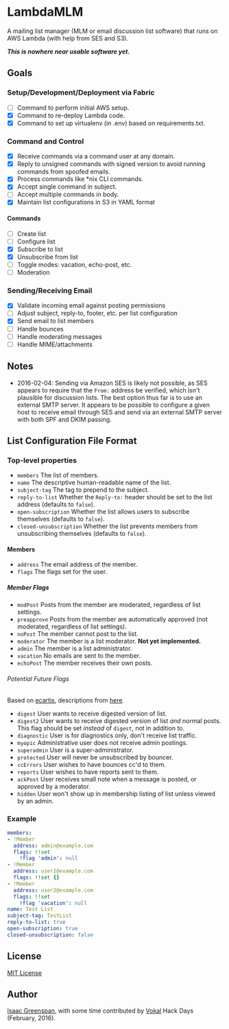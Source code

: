 # LambdaMLM

A mailing list manager (MLM or email discussion list software) that runs on AWS Lambda (with help from SES and S3).

***This is nowhere near usable software yet.***

## Goals

### Setup/Development/Deployment via Fabric

- [ ] Command to perform initial AWS setup.
- [x] Command to re-deploy Lambda code.
- [x] Command to set up virtualenv (in .env) based on requirements.txt.

### Command and Control

- [x] Receive commands via a command user at any domain.
- [x] Reply to unsigned commands with signed version to avoid running commands from spoofed emails.
- [x] Process commands like *nix CLI commands.
- [x] Accept single command in subject.
- [ ] Accept multiple commands in body.
- [x] Maintain list configurations in S3 in YAML format

#### Commands

- [ ] Create list
- [ ] Configure list
- [x] Subscribe to list
- [x] Unsubscribe from list
- [ ] Toggle modes: vacation, echo-post, etc.
- [ ] Moderation

### Sending/Receiving Email

- [x] Validate incoming email against posting permissions
- [ ] Adjust subject, reply-to, footer, etc. per list configuration
- [x] Send email to list members
- [ ] Handle bounces
- [ ] Handle moderating messages
- [ ] Handle MIME/attachments

## Notes

- 2016-02-04: Sending via Amazon SES is likely not possible, as SES appears to require that the `From:` address be verified, which isn't plausible for discussion lists.  The best option thus far is to use an external SMTP server.  It appears to be possible to configure a given host to receive email through SES and send via an external SMTP server with both SPF and DKIM passing.

## List Configuration File Format

### Top-level properties

- `members` The list of members.
- `name` The descriptive human-readable name of the list.
- `subject-tag` The tag to prepend to the subject.
- `reply-to-list` Whether the `Reply-to:` header should be set to the list address (defaults to `false`).
- `open-subscription` Whether the list allows users to subscribe themselves (defaults to `false`).
- `closed-unsubscription` Whether the list prevents members from unsubscribing themselves (defaults to `false`).

#### Members

- `address` The email address of the member.
- `flags` The flags set for the user.

##### Member Flags

- `modPost` Posts from the member are moderated, regardless of list settings.
- `preapprove` Posts from the member are automatically approved (not moderated, regardless of list settings).
- `noPost` The member cannot post to the list.
- `moderator` The member is a list moderator.  **Not yet implemented.**
- `admin` The member is a list administrator.
- `vacation` No emails are sent to the member.
- `echoPost` The member receives their own posts.

###### Potential Future Flags

Based on [ecartis](https://www.ecartis.net), descriptions from [here](https://wiki.utdallas.edu/wiki/display/FAQ/Ecartis+Account+Flags).

- `digest` User wants to receive digested version of list.
- `digest2` User wants to receive digested version of list _and_ normal posts. This flag should be set _instead_ of `digest`, not in addition to.
- `diagnostic` User is for diagnostics only, don't receive list traffic.
- `myopic` Administrative user does not receive admin postings.
- `superadmin` User is a super-administrator.
- `protected` User will never be unsubscribed by bouncer.
- `ccErrors` User wishes to have bounces cc'd to them.
- `reports` User wishes to have reports sent to them.
- `ackPost` User receives small note when a message is posted, or approved by a moderator.
- `hidden` User won't show up in membership listing of list unless viewed by an admin.

### Example
```yaml
members:
- !Member
  address: admin@example.com
  flags: !!set
    !flag 'admin': null
- !Member
  address: user1@example.com
  flags: !!set {}
- !Member
  address: user2@example.com
  flags: !!set
    !flag 'vacation': null
name: Test List
subject-tag: TestList
reply-to-list: true
open-subscription: true
closed-unsubscription: false
```

## License

[MIT License](LICENSE)

## Author

[Isaac Greenspan](https://github.com/ilg), with some time contributed by [Vokal](http://vokal.io) Hack Days (February, 2016).
